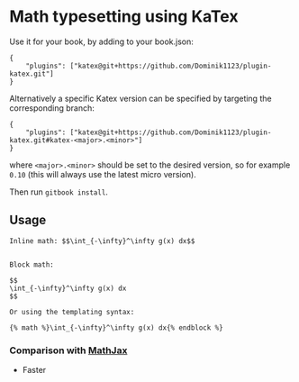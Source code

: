 Math typesetting using KaTex
==============

Use it for your book, by adding to your book.json:

```
{
    "plugins": ["katex@git+https://github.com/Dominik1123/plugin-katex.git"]
}
```

Alternatively a specific Katex version can be specified by targeting the corresponding branch:

```
{
    "plugins": ["katex@git+https://github.com/Dominik1123/plugin-katex.git#katex-<major>.<minor>"]
}
```

where `<major>.<minor>` should be set to the desired version, so for example `0.10` (this will always use the latest micro version).

Then run `gitbook install`.

## Usage

```
Inline math: $$\int_{-\infty}^\infty g(x) dx$$


Block math:

$$
\int_{-\infty}^\infty g(x) dx
$$

Or using the templating syntax:

{% math %}\int_{-\infty}^\infty g(x) dx{% endblock %}
```


### Comparison with [MathJax](https://github.com/GitbookIO/plugin-mathjax)

- Faster

